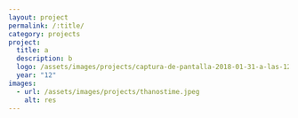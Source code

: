 ```yaml
---
layout: project
permalink: /:title/
category: projects
project:
  title: a
  description: b
  logo: /assets/images/projects/captura-de-pantalla-2018-01-31-a-las-12.27.37.png
  year: "12"
images:
  - url: /assets/images/projects/thanostime.jpeg
    alt: res
---
```

